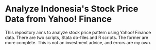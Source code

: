 # Analyze Indonesia's Stock Price Data from Yahoo! Finance

This repository aims to analyze stock price pattern using Yahoo! Finance data. There are two scripts, Stata do-files and R scripts. The former are more complete. This is not an investment advice, and errors are my own.
